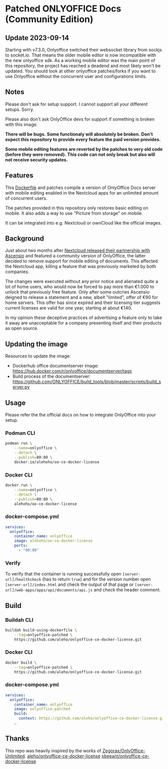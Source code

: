 # Patched ONLYOFFICE Docs (Community Edition)

## Update 2023-09-14

Starting with v7.3.0, Onlyoffice switched their websocket library from sockjs to socket.io. That means the older mobile editor is now incompatible with the new onlyoffice sdk. As a working mobile editor was the main point of this repository, the project has reached a deadend and most likely won't be updated.
You should look at other onlyoffice patches/forks if you want to use Onlyoffice without the concurrent user and configurations limits. 

## Notes

Please don't ask for setup support. I cannot support all your different setups. Sorry.

Please also don't ask OnlyOffice devs for support if something is broken with this image.

**There will be bugs.**
**Some functionaly will absolutely be broken.**
**Don't expect this repository to provide every feature the paid version provides.**

**Some mobile editing features are reverted by the patches to very old code (before they were removed).**
**This code can not only break but also will not receive security updates.**

## Features

This [Dockerfile](./Dockerfile) and patches compile a version of
OnlyOffice Docs server with mobile editing enabled in the Nextcloud apps for an
unlimited amount of concurrent users.

The patches provided in this repository only restores basic editing on mobile.
It also adds a way to use "Picture from storage" on mobile.

It can be integrated into e.g. Nextcloud or ownCloud like the official images.

## Background

Just about two months after [Nextcloud released their partnership with Ascensio](https://nextcloud.com/blog/onlyoffice-and-nextcloud-partnering-up/)
and featured a community version of OnlyOffice, the latter decided to remove
support for mobile editing of documents. This affected the Nextcloud app,
killing a feature that was previously marketed by both companies.

The changes were executed without any prior notice and alienated quite a lot of
home users, who would now be forced to pay more than €1.000 to unlock that
previously free feature. Only after some outcries Ascensio deigned to release a
statement and a new, albeit "limited", offer of €90 for home servers. This
offer has since expired and their licensing tier suggests current licenses are
valid for one year, starting at about €140.

In my opinion these deceptive practices of advertising a feature only to take
it away are unacceptable for a company presenting itself and their products as
open source.

## Updating the image

Resources to update the image:
* Dockerhub office documentserver image: https://hub.docker.com/r/onlyoffice/documentserver/tags
* Build process of the documentserver: https://github.com/ONLYOFFICE/build_tools/blob/master/scripts/build_server.py


## Usage

Please refer the the official docs on how to integrate OnlyOffice into your
setup.

### Podman CLI

```sh
podman run \
    --name=onlyoffice \
    --detach \
    --publish=80:80 \
    docker.io/alehoho/oo-ce-docker-license
```

### Docker CLI

```sh
docker run \
    --name=onlyoffice \
    --detach \
    --publish=80:80 \
    alehoho/oo-ce-docker-license
```

### docker-compose.yml

```yml
services:
  onlyoffice:
    container_name: onlyoffice
    image: alehoho/oo-ce-docker-license
    ports:
      - "80:80"
```

### Verify

To verify that the container is running successfully open
`[server-url]/healthcheck` (has to return `true`) and for the version number open
`[server-url]/index.html` and check the output of that page or
`[server-url]/web-apps/apps/api/documents/api.js` and check the header comment.


## Build

### Buildah CLI

```sh
buildah build-using-dockerfile \
    --tag=onlyoffice-patched \
    https://github.com/aleho/onlyoffice-ce-docker-license.git
```

### Docker CLI

```sh
docker build \
    --tag=onlyoffice-patched \
    https://github.com/aleho/onlyoffice-ce-docker-license.git
```


### docker-compose.yml

```yml
services:
  onlyoffice:
    container_name: onlyoffice
    image: onlyoffice-patched
    build:
      context: https://github.com/aleho/onlyoffice-ce-docker-license.git
    …
```


## Thanks

This repo was heavily inspired by the works of
[Zegorax/OnlyOffice-Unlimited](https://github.com/Zegorax/OnlyOffice-Unlimited).
[aleho/onlyoffice-ce-docker-license](https://github.com/aleho/onlyoffice-ce-docker-license)
[xbeeant/onlyoffice-ce-docker-license](https://github.com/xbeeant/onlyoffice-ce-docker-license)
